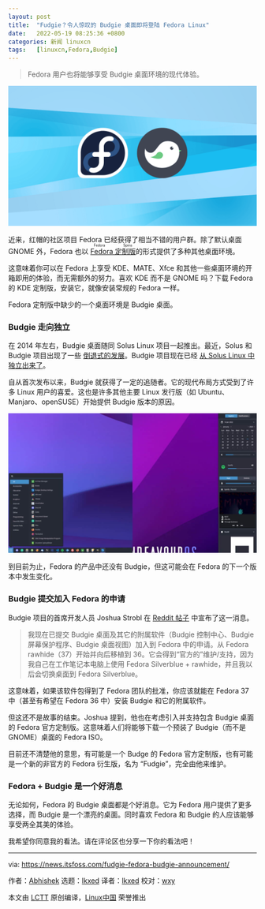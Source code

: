 ```yaml
---
layout: post
title:	"Fudgie？令人惊叹的 Budgie 桌面即将登陆 Fedora Linux"
date:	2022-05-19 08:25:36 +0800 
categories:	新闻 linuxcn 
tags:	[linuxcn,Fedora,Budgie]
---
```




> 
> Fedora 用户也将能够享受 Budgie 桌面环境的现代体验。
> 
> 
> 


![Fedora Budgie](/Asserts/Images/album/202205/19/082537ftctnbntthjbdbbf.png)


近来，红帽的社区项目 Fedora 已经获得了相当不错的用户群。除了默认桌面 GNOME 外，Fedora 也以 <ruby> <a href="https://spins.fedoraproject.org">  Fedora 定制版 </a> <rt>  Fedora Spins </rt></ruby> 的形式提供了多种其他桌面环境。


这意味着你可以在 Fedora 上享受 KDE、MATE、Xfce 和其他一些桌面环境的开箱即用的体验，而无需额外的努力。喜欢 KDE 而不是 GNOME 吗？下载 Fedora 的 KDE 定制版，安装它，就像安装常规的 Fedora 一样。


Fedora 定制版中缺少的一个桌面环境是 Budgie 桌面。


### Budgie 走向独立


在 2014 年左右，Budgie 桌面随同 Solus Linux 项目一起推出。最近，Solus 和 Budgie 项目出现了一些 [倒退式的发展](https://news.itsfoss.com/solus-co-lead-resign-budgie-serpent/)。Budgie 项目现在已经 [从 Solus Linux 中独立出来了](https://news.itsfoss.com/budgie-10-6-release/)。


自从首次发布以来，Budgie 就获得了一定的追随者。它的现代布局方式受到了许多 Linux 用户的喜爱。这也是许多其他主要 Linux 发行版（如 Ubuntu、Manjaro、openSUSE）开始提供 Budgie 版本的原因。


![Budgie 10.6](/Asserts/Images/album/202205/19/082537wmmmb7x3mx1hnj81.jpg)


到目前为止，Fedora 的产品中还没有 Budgie，但这可能会在 Fedora 的下一个版本中发生变化。


### Budgie 提交加入 Fedora 的申请


Budgie 项目的首席开发人员 Joshua Strobl 在 [Reddit 帖子](https://www.reddit.com/r/Fedora/comments/uq3gah/budgie_desktop_has_now_been_submitted_for/) 中宣布了这一消息。



> 
> 我现在已提交 Budgie 桌面及其它的附属软件（Budgie 控制中心、Budgie 屏幕保护程序、Budgie 桌面视图）加入到 Fedora 中的申请。从 Fedora rawhide（37）开始并向后移植到 36。它会得到“官方的”维护/支持，因为我自己在工作笔记本电脑上使用 Fedora Silverblue + rawhide，并且我以后会切换桌面到 Fedora Silverblue。
> 
> 
> 


这意味着，如果该软件包得到了 Fedora 团队的批准，你应该就能在 Fedora 37 中（甚至有希望在 Fedora 36 中）安装 Budgie 和它的附属软件。


但这还不是故事的结束。Joshua 提到，他也在考虑引入并支持包含 Budgie 桌面的 Fedora 官方定制版。这意味着人们将能够下载一个预装了 Budgie（而不是 GNOME）桌面的 Fedora ISO。


目前还不清楚他的意思，有可能是一个 Budge 的 Fedora 官方定制版，也有可能是一个新的非官方的 Fedora 衍生版，名为 “Fudgie”，完全由他来维护。


### Fedora + Budgie 是一个好消息


无论如何，Fedora 的 Budgie 桌面都是个好消息。它为 Fedora 用户提供了更多选择，而 Budgie 是一个漂亮的桌面。同时喜欢 Fedora 和 Budgie 的人应该能够享受两全其美的体验。


我希望你同意我的看法。请在评论区也分享一下你的看法吧！




---


via: <https://news.itsfoss.com/fudgie-fedora-budgie-announcement/>


作者：[Abhishek](https://news.itsfoss.com/author/root/) 选题：[lkxed](https://github.com/lkxed) 译者：[lkxed](https://github.com/lkxed) 校对：[wxy](https://github.com/wxy)


本文由 [LCTT](https://github.com/LCTT/TranslateProject) 原创编译，[Linux中国](https://linux.cn/) 荣誉推出
